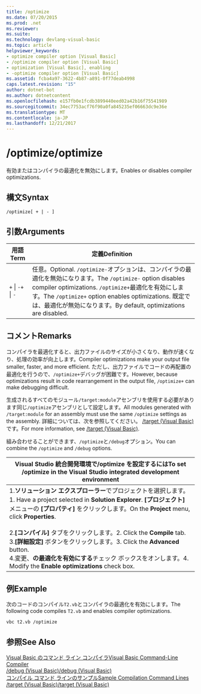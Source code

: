 ```yaml
---
title: /optimize
ms.date: 07/20/2015
ms.prod: .net
ms.reviewer: 
ms.suite: 
ms.technology: devlang-visual-basic
ms.topic: article
helpviewer_keywords:
- optimize compiler option [Visual Basic]
- /optimize compiler option [Visual Basic]
- optimization [Visual Basic], enabling
- -optimize compiler option [Visual Basic]
ms.assetid: fcba4a97-3622-4b87-a891-0f77deab4998
caps.latest.revision: "15"
author: dotnet-bot
ms.author: dotnetcontent
ms.openlocfilehash: e157fb0e1fcdb3899440eed02a42b16f75541989
ms.sourcegitcommit: 34ec7753acf76f90a0fa845235ef06663dc9e36e
ms.translationtype: MT
ms.contentlocale: ja-JP
ms.lasthandoff: 12/21/2017
---
```

# <a name="optimize"></a><span data-ttu-id="1dd31-102">/optimize</span><span class="sxs-lookup"><span data-stu-id="1dd31-102">/optimize</span></span>
<span data-ttu-id="1dd31-103">有効またはコンパイラの最適化を無効にします。</span><span class="sxs-lookup"><span data-stu-id="1dd31-103">Enables or disables compiler optimizations.</span></span>  
  
## <a name="syntax"></a><span data-ttu-id="1dd31-104">構文</span><span class="sxs-lookup"><span data-stu-id="1dd31-104">Syntax</span></span>  
  
```  
/optimize[ + | - ]  
```  
  
## <a name="arguments"></a><span data-ttu-id="1dd31-105">引数</span><span class="sxs-lookup"><span data-stu-id="1dd31-105">Arguments</span></span>  
  
|<span data-ttu-id="1dd31-106">用語</span><span class="sxs-lookup"><span data-stu-id="1dd31-106">Term</span></span>|<span data-ttu-id="1dd31-107">定義</span><span class="sxs-lookup"><span data-stu-id="1dd31-107">Definition</span></span>|  
|---|---|  
|<span data-ttu-id="1dd31-108">`+` &#124; `-`</span><span class="sxs-lookup"><span data-stu-id="1dd31-108">`+` &#124; `-`</span></span>|<span data-ttu-id="1dd31-109">任意。</span><span class="sxs-lookup"><span data-stu-id="1dd31-109">Optional.</span></span> <span data-ttu-id="1dd31-110">`/optimize-`オプションは、コンパイラの最適化を無効になります。</span><span class="sxs-lookup"><span data-stu-id="1dd31-110">The `/optimize-` option disables compiler optimizations.</span></span> <span data-ttu-id="1dd31-111">`/optimize+`最適化を有効にします。</span><span class="sxs-lookup"><span data-stu-id="1dd31-111">The `/optimize+` option enables optimizations.</span></span> <span data-ttu-id="1dd31-112">既定では、最適化が無効になります。</span><span class="sxs-lookup"><span data-stu-id="1dd31-112">By default, optimizations are disabled.</span></span>|  
  
## <a name="remarks"></a><span data-ttu-id="1dd31-113">コメント</span><span class="sxs-lookup"><span data-stu-id="1dd31-113">Remarks</span></span>  
 <span data-ttu-id="1dd31-114">コンパイラを最適化すると、出力ファイルのサイズが小さくなり、動作が速くなり、処理の効率が向上します。</span><span class="sxs-lookup"><span data-stu-id="1dd31-114">Compiler optimizations make your output file smaller, faster, and more efficient.</span></span> <span data-ttu-id="1dd31-115">ただし、出力ファイルでコードの再配置の最適化を行うので、`/optimize+`デバッグが困難です。</span><span class="sxs-lookup"><span data-stu-id="1dd31-115">However, because optimizations result in code rearrangement in the output file, `/optimize+` can make debugging difficult.</span></span>  
  
 <span data-ttu-id="1dd31-116">生成されるすべてのモジュール`/target:module`アセンブリを使用する必要があります同じ`/optimize`アセンブリとして設定します。</span><span class="sxs-lookup"><span data-stu-id="1dd31-116">All modules generated with `/target:module` for an assembly must use the same `/optimize` settings as the assembly.</span></span> <span data-ttu-id="1dd31-117">詳細については、次を参照してください。 [/target (Visual Basic)](../../../visual-basic/reference/command-line-compiler/target.md)です。</span><span class="sxs-lookup"><span data-stu-id="1dd31-117">For more information, see [/target (Visual Basic)](../../../visual-basic/reference/command-line-compiler/target.md).</span></span>  
  
 <span data-ttu-id="1dd31-118">組み合わせることができます、`/optimize`と`/debug`オプション。</span><span class="sxs-lookup"><span data-stu-id="1dd31-118">You can combine the `/optimize` and `/debug` options.</span></span>  
  
|<span data-ttu-id="1dd31-119">Visual Studio 統合開発環境で/optimize を設定するには</span><span class="sxs-lookup"><span data-stu-id="1dd31-119">To set /optimize in the Visual Studio integrated development environment</span></span>|  
|---|  
|<span data-ttu-id="1dd31-120">1.**ソリューション エクスプローラー**でプロジェクトを選択します。</span><span class="sxs-lookup"><span data-stu-id="1dd31-120">1.  Have a project selected in **Solution Explorer**.</span></span> <span data-ttu-id="1dd31-121">**[プロジェクト]** メニューの **[プロパティ]** をクリックします。</span><span class="sxs-lookup"><span data-stu-id="1dd31-121">On the **Project** menu, click **Properties**.</span></span><br />     <br /><span data-ttu-id="1dd31-122">2.**[コンパイル]** タブをクリックします。</span><span class="sxs-lookup"><span data-stu-id="1dd31-122">2.  Click the **Compile** tab.</span></span><br /><span data-ttu-id="1dd31-123">3.**[詳細設定]** ボタンをクリックします。</span><span class="sxs-lookup"><span data-stu-id="1dd31-123">3.  Click the **Advanced** button.</span></span><br /><span data-ttu-id="1dd31-124">4.変更、**の最適化を有効にする**チェック ボックスをオンします。</span><span class="sxs-lookup"><span data-stu-id="1dd31-124">4.  Modify the **Enable optimizations** check box.</span></span>|  
  
## <a name="example"></a><span data-ttu-id="1dd31-125">例</span><span class="sxs-lookup"><span data-stu-id="1dd31-125">Example</span></span>  
 <span data-ttu-id="1dd31-126">次のコードのコンパイル`T2.vb`とコンパイラの最適化を有効にします。</span><span class="sxs-lookup"><span data-stu-id="1dd31-126">The following code compiles `T2.vb` and enables compiler optimizations.</span></span>  
  
```  
vbc t2.vb /optimize  
```  
  
## <a name="see-also"></a><span data-ttu-id="1dd31-127">参照</span><span class="sxs-lookup"><span data-stu-id="1dd31-127">See Also</span></span>  
 [<span data-ttu-id="1dd31-128">Visual Basic のコマンド ライン コンパイラ</span><span class="sxs-lookup"><span data-stu-id="1dd31-128">Visual Basic Command-Line Compiler</span></span>](../../../visual-basic/reference/command-line-compiler/index.md)  
 [<span data-ttu-id="1dd31-129">/debug (Visual Basic)</span><span class="sxs-lookup"><span data-stu-id="1dd31-129">/debug (Visual Basic)</span></span>](../../../visual-basic/reference/command-line-compiler/debug.md)  
 [<span data-ttu-id="1dd31-130">コンパイル コマンド ラインのサンプル</span><span class="sxs-lookup"><span data-stu-id="1dd31-130">Sample Compilation Command Lines</span></span>](../../../visual-basic/reference/command-line-compiler/sample-compilation-command-lines.md)  
 [<span data-ttu-id="1dd31-131">/target (Visual Basic)</span><span class="sxs-lookup"><span data-stu-id="1dd31-131">/target (Visual Basic)</span></span>](../../../visual-basic/reference/command-line-compiler/target.md)
